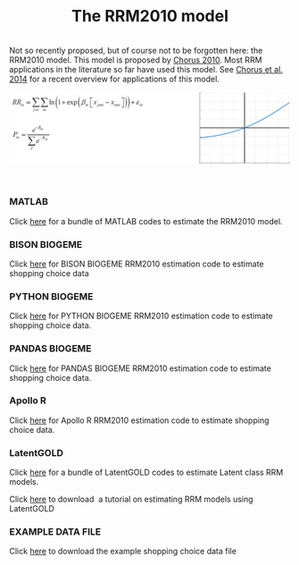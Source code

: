 <div id="bgLayers_comp-la7woksz" class="MW5IWV" data-hook="bgLayers">
<div id="bgMedia_comp-la7woksz" class="VgO9Yg">&nbsp;</div>
</div>
<div class="" data-mesh-id="comp-la7wokszinlineContent" data-testid="inline-content">
<div data-mesh-id="comp-la7wokszinlineContent-gridContainer" data-testid="mesh-container-content">
<div id="i20f5a00" class="BaOVQ8 tz5f0K i20f5a00 wixui-rich-text" data-testid="richTextElement">
<h1 class="font_2 wixui-rich-text__text" style="text-align: center;">The RRM2010 model</h1>
<p class="font_8 wixui-rich-text__text"><br class="wixui-rich-text__text" />Not so recently proposed, but of course not to be forgotten here: the RRM2010 model. This model is proposed by&nbsp;<span class="wixui-rich-text__text"><a class="wixui-rich-text__text" href="http://tbm.tudelft.nl/fileadmin/Faculteit/TBM/Over_de_Faculteit/Afdelingen/Afdeling_Infrastructure_Systems_and_Services/Sectie_Transportbeleid_en_Logistieke_Organisatie/Medewerkers/Casper_Chorus/doc/2010_02_03.pdf" target="_blank" rel="noopener">Chorus 2010</a></span>. Most RRM applications in the literature so far have used this model. See&nbsp;<span class="wixui-rich-text__text"><a class="wixui-rich-text__text" href="http://www.sciencedirect.com/science/article/pii/S014829631400085X" target="_blank" rel="noopener">Chorus et al. 2014</a></span>&nbsp;for a recent overview for applications of this model.</p>
<p class="font_8 wixui-rich-text__text"><img src="https://github.com/sandervancranenburgh/advancedRRMmodels/blob/main/Source/RRM%20Models%20%26%20Software/RRM2010/RRM2010.png" alt="" /></p>
<p class="font_8 wixui-rich-text__text">&nbsp;</p>

<h3 class="font_7 wixui-rich-text__text" dir="ltr">MATLAB</h3>
<p class="font_8 wixui-rich-text__text" dir="ltr">Click&nbsp;<span class="wixui-rich-text__text"><a class="wixui-rich-text__text" href="https://github.com/sandervancranenburgh/advancedRRMmodels/tree/main/Source/RRM%20Models%20%26%20Software/RRM2010/MATLAB" target="_blank" rel="noopener">here</a></span>&nbsp;for a bundle of MATLAB codes to estimate the RRM2010 model.</p>


<h3 class="font_7 wixui-rich-text__text" dir="ltr">BISON BIOGEME</h3>
<p class="font_8 wixui-rich-text__text" dir="ltr">Click&nbsp;<span class="wixui-rich-text__text"><a class="wixui-rich-text__text" href="https://github.com/sandervancranenburgh/advancedRRMmodels/tree/main/Source/RRM%20Models%20%26%20Software/RRM2010/BISON%20BIOGEME" target="_blank" rel="noopener">here</a></span>&nbsp;for BISON BIOGEME RRM2010 estimation code to estimate shopping choice data</p>

<h3 class="font_7 wixui-rich-text__text" dir="ltr">PYTHON BIOGEME</h3>
<p class="font_8 wixui-rich-text__text" dir="ltr">Click&nbsp;<span class="wixui-rich-text__text"><a class="wixui-rich-text__text" href="https://github.com/sandervancranenburgh/advancedRRMmodels/tree/main/Source/RRM%20Models%20%26%20Software/RRM2010/PYTHON%20BIOGEME" target="_blank" rel="noopener">here</a></span>&nbsp;for PYTHON BIOGEME RRM2010 estimation code to estimate shopping choice data.</p>

<h3 class="font_8 wixui-rich-text__text" dir="ltr"><span class="wixGuard wixui-rich-text__text">​</span>PANDAS BIOGEME</h3>
<p class="font_8 wixui-rich-text__text" dir="ltr">Click&nbsp;<span class="wixui-rich-text__text"><a class="wixui-rich-text__text" href="https://github.com/sandervancranenburgh/advancedRRMmodels/tree/main/Source/RRM%20Models%20%26%20Software/RRM2010/PANDAS%20BIOGEME" target="_blank" rel="noopener">here</a></span>&nbsp;for PANDAS BIOGEME RRM2010 estimation code to estimate shopping choice data.</p>

<h3 class="font_7 wixui-rich-text__text" dir="ltr">Apollo R</h3>
<p class="font_8 wixui-rich-text__text" dir="ltr">Click&nbsp;<span class="wixui-rich-text__text"><a class="wixui-rich-text__text" href="https://github.com/sandervancranenburgh/advancedRRMmodels/tree/main/Source/RRM%20Models%20%26%20Software/RRM2010/Apollo%20R" target="_blank" rel="noopener">here</a></span>&nbsp;for Apollo R RRM2010 estimation code to estimate shopping choice data.</p>

<h3 class="font_7 wixui-rich-text__text" dir="ltr">LatentGOLD</h3>
<p class="font_8 wixui-rich-text__text" dir="ltr">Click&nbsp;<span class="wixui-rich-text__text"><a class="wixui-rich-text__text" href="https://github.com/sandervancranenburgh/advancedRRMmodels/tree/main/Source/RRM%20Models%20%26%20Software/RRM2010/LatentGOLD" target="_blank" rel="noopener">here</a></span>&nbsp;for a bundle of LatentGOLD codes to estimate Latent class RRM models.</p>
<p class="font_8 wixui-rich-text__text" dir="ltr">Click&nbsp;<span class="wixui-rich-text__text"><a class="wixui-rich-text__text" href="https://github.com/sandervancranenburgh/advancedRRMmodels/blob/main/Source/RRM%20Models%20%26%20Software/RRM2010/LatentGOLD/LG-Choice-Tutorial-12-Estimating-Random-Regret-Models.pdf" target="_blank" rel="noopener">here</a></span>&nbsp;to download &nbsp;a tutorial on estimating RRM models using LatentGOLD</p>

<h3 class="font_7 wixui-rich-text__text" dir="ltr">EXAMPLE DATA FILE</h3>
<p class="font_8 wixui-rich-text__text" dir="ltr">Click&nbsp;<span class="wixui-rich-text__text"><a class="wixui-rich-text__text" href="https://github.com/sandervancranenburgh/advancedRRMmodels/tree/main/Source/RRM%20Models%20%26%20Software/RRM2010/EXAMPLE%20DATA" target="_blank" rel="noopener">here</a></span>&nbsp;to download the example shopping choice data file</p>
